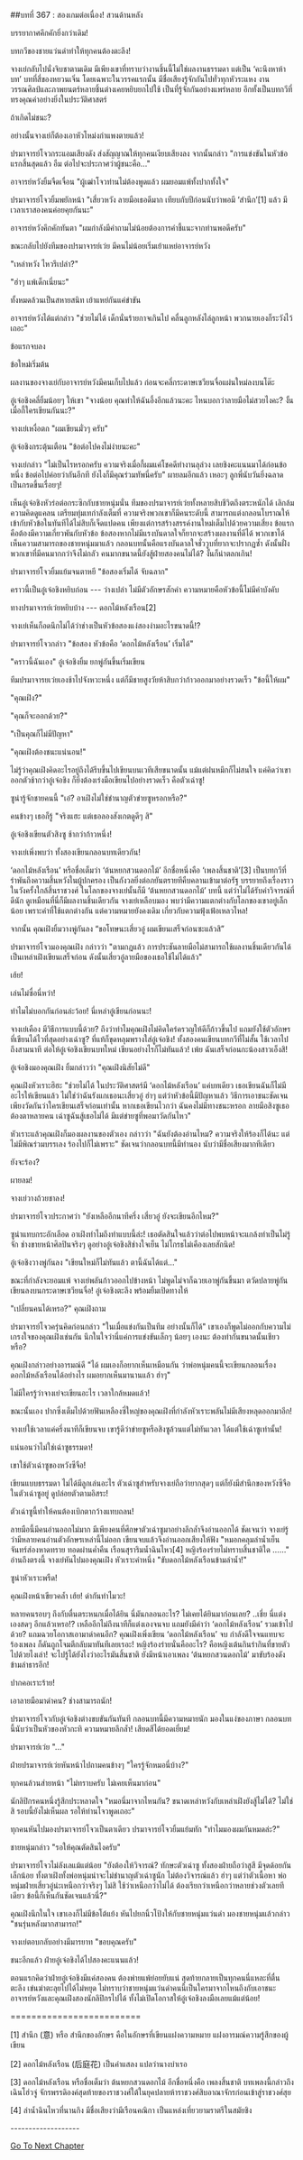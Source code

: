 ##บทที่ 367 : สองเกมต่อเนื่อง!
สวนด้านหลัง

บรรยากาศคึกคักยิ่งกว่าเดิม!

บทกวีของชายแว่นดำทำให้ทุกคนต้องตะลึง!

จางเย่กลับไปนั่งจิบชาตามเดิม มีเพียงเขาที่ทราบว่างานชิ้นนี้ไม่ใช่ผลงานธรรมดา แต่เป็น ‘คะนึงหาห้าบท’ บทที่สี่ของหยวนเจิ่น โดยเฉพาะในวรรคแรกนั้น มีชื่อเสียงรู้จักกันไปทั่วทุกหัวระแหง งานวรรณศิลป์และภาพยนตร์หลายชิ้นต่างเคยหยิบยกไปใช้ เป็นที่รู้จักกันอย่างแพร่หลาย อีกทั้งเป็นบทกวีที่ทรงคุณค่าอย่างยิ่งในประวัติศาสตร์

ถ้าเกิดไม่ชนะ?

อย่างนั้นจางเย่ก็ต้องเอาหัวโหม่งกำแพงตายแล้ว!

ปรมาจารย์โจวกระแอมเสียงดัง ส่งสัญญาณให้ทุกคนเงียบเสียงลง จากนั้นกล่าว "การแข่งขันในหัวข้อแรกสิ้นสุดแล้ว อืม ต่อไปจะประกาศว่าผู้ชนะคือ..."

อาจารย์หวังยิ้มจืดเจื่อน "ผู้เฒ่าโจวท่านไม่ต้องพูดแล้ว ผมยอมแพ้ทั้งปากทั้งใจ"

ปรมาจารย์โจวยิ้มพยักหน้า "เสี่ยวหวัง ลายมือเธอดีมาก เทียบกับปีก่อนนับว่าพอมี ‘สำนึก’[1] แล้ว มีเวลาเราสองคนค่อยคุยกันนะ"

อาจารย์หวังคึกคักทันตา "ผมกำลังมีคำถามไม่น้อยต้องการคำชี้แนะจากท่านพอดีครับ"

ขณะกลับไปยังทีมของปรมาจารย์เว่ย มีคนไม่น้อยเริ่มเย้าแหย่อาจารย์หวัง

"เหล่าหวัง ไหวรึเปล่า?"

"ฮ่าๆ แพ้เด็กเนี่ยนะ"

ทั้งหมดล้วนเป็นสหายสนิท เย้าแหย่กันแค่ขำขัน

อาจารย์หวังได้แต่กล่าว "ช่วยไม่ได้ เด็กนั่นร้ายกาจเกินไป คลื่นลูกหลังไล่ลูกหน้า พวกนายเองก็ระวังไว้เถอะ"

ข้อแรกจบลง

ข้อใหม่เริ่มต้น

ผลงานของจางเย่กับอาจารย์หวังมีคนเก็บไปแล้ว ก่อนจะคลี่กระดาษเซวียนจื่อแผ่นใหม่ลงบนโต๊ะ

อู๋เจ๋อชิงคลี่ยิ้มน้อยๆ ให้เขา "จางน้อย คุณทำให้ฉันอึ้งอีกแล้วนะคะ ไหนบอกว่าลายมือไม่สวยไงคะ? งั้นเมื่อกี้ใครเขียนกันนะ?"

จางเย่เหงื่อตก "ผมเขียนมั่วๆ ครับ"

อู๋เจ๋อชิงกระตุ้นเตือน "ข้อต่อไปคงไม่ง่ายนะคะ"

จางเย่กล่าว "ไม่เป็นไรหรอกครับ ความจริงเมื่อกี้ผมแค่โชคดีทำงานลุล่วง เลยชิงคะแนนมาได้ก่อนข้อหนึ่ง ข้อต่อไปค่อยว่ากันอีกที ยังไงก็มีคุณร่วมทัพนี่ครับ" ผายลมอีกแล้ว
เหอะๆ ลูกพี่นับวันยิ่งฉลาดเป็นกรดขึ้นเรื่อยๆ!

เห็นอู๋เจ๋อชิงหัวร่อต่อกระซิกกับชายหนุ่มนั่น ทีมของปรมาจารย์เว่ยทั้งหลายสิบชีวิตถึงตระหนักได้ เลิกล้มความคิดดูแคลน เตรียมทุ่มเทกำลังเต็มที่ ความจริงพวกเขาก็มีคนระดับนี้ สามารถแต่งกลอนโบราณให้เข้ากับหัวข้อในทันทีได้ไม่สิบก็เจ็ดแปดคน เพียงแต่การสร้างสรรค์งานใหม่เต็มไปด้วยความเสี่ยง ข้อแรกคือต้องมีความเกี่ยวพันกับหัวข้อ ข้อสองหากไม่มีแรงบันดาลใจก็ยากจะสร้างผลงานที่ดีได้ พวกเขาได้เห็นความสามารถของชายหนุ่มมาแล้ว กลอนบทนั้นคือแรงบันดาลใจชั่ววูบที่ยากจะปรากฏซ้ำ ดังนั้นฝั่งพวกเขาที่มีคนมากกว่าจึงไม่กลัว คนมากขนาดนี้ยังสู้ฝ่ายสองคนไม่ได้? งั้นก็น่าตลกเกิน!

ปรมาจารย์โจวยิ้มแย้มจนตาหยี "ข้อสองเริ่มได้ จับฉลาก"

คราวนี้เป็นอู๋เจ๋อชิงหยิบก่อน --- ว่างเปล่า ไม่มีตัวอักษรสักคำ ความหมายคือหัวข้อนี้ไม่มีคำบังคับ

ทางปรมาจารย์เว่ยหยิบบ้าง --- ดอกไม้หลังเรือน[2]

จางเย่เห็นก็อดนึกไม่ได้ว่าช่างเป็นหัวข้อสองแง่สองง่ามอะไรขนาดนี้!?

ปรมาจารย์โจวกล่าว "ข้อสอง หัวข้อคือ ‘ดอกไม้หลังเรือน’ เริ่มได้"

"คราวนี้ฉันเอง" อู๋เจ๋อชิงยิ้ม ยกพู่กันขึ้นเริ่มเขียน

ทีมปรมาจารยเว่ยเองช้าไปจังหวะหนึ่ง แต่ก็มีชายสูงวัยห้าสิบกว่าก้าวออกมาอย่างรวดเร็ว "ข้อนี้ให้ผม"

"คุณเฝิง?"

"คุณก็จะออกด้วย?"

"เป็นคุณก็ไม่มีปัญหา"

"คุณเฝิงต้องชนะแน่นอน!"

ไม่รู้ว่าคุณเฝิงคิดอะไรอยู่ถึงได้รีบขึ้นไปเขียนบนเวทีเสียขนาดนั้น แม้แต่ฝนหมึกก็ไม่สนใจ แค่คิดว่าเขาออกตัวช้ากว่าอู๋เจ๋อชิง ก็ยิ่งต้องเร่งมือเขียนไปอย่างรวดเร็ว คือตัวเฉ่าซู!

ซูน่ารู้จักชายคนนี้ "เอ๋? อาเฝิงไม่ใช่ชำนาญตัวข่ายซูหรอกหรือ?"

คนข้างๆ เธอก็รู้ "จริงแฮะ แต่เธอลองสังเกตดูดีๆ สิ"

อู๋เจ๋อชิงเขียนตัวสิงซู ช้ากว่าก้าวหนึ่ง!

จางเย่เพิ่งพบว่า ทั้งสองเขียนกลอนบทเดียวกัน!

‘ดอกไม้หลังเรือน’ หรือชื่อเต็มว่า ‘ต้นหยกสวนดอกไม้’ อีกชื่อหนึ่งคือ ‘เพลงสิ้นชาติ’[3] เป็นบทกวีที่รำพันถึงความสิ้นหวังในผู้ปกครอง เป็นกังวลยิ่งต่อภยันตรายทีคืบคลานเข้ามาต่อรัฐ บรรยายถึงเรื่องราวในวังครั้งใกล้สิ้นราชวงศ์ ในโลกของจางเย่นั้นก็มี ‘ต้นหยกสวนดอกไม้’ บทนี้ แต่ว่าไม่ได้รับคำวิจารณ์ที่ดีนัก ดูเหมือนที่นี่ก็มีผลงานชิ้นเดียวกัน จางเย่เหลือบมอง พบว่ามีความแตกต่างกับโลกของเขาอยู่เล็กน้อย เพราะคำที่ใช้แตกต่างกัน แต่ความหมายยังคงเดิม เกี่ยวกับความฟุ้งเฟ้อเหลวไหล!

จากนั้น คุณเฝิงยิ้มวางพู่กันลง “ขอโทษนะเสี่ยวอู๋ ผมเขียนเสร็จก่อนซะแล้วสิ”

ปรมาจารย์โจวมองคุณเฝิง กล่าวว่า "ตามกฎแล้ว การประชันลายมือไม่สามารถใช้ผลงานชิ้นเดียวกันได้ เป็นเหล่าเฝิงเขียนเสร็จก่อน ดังนั้นเสี่ยวอู๋ลายมือของเธอใช้ไม่ได้แล้ว"

เฮ้ย!

เล่นไม่ซื่อนี่หว่า!

ทำไมไม่บอกกันก่อนล่ะว้อย! นี่เหล่าอู๋เขียนก่อนนะ!

จางเย่เคือง มีวิธีการแบบนี้ด้วย? ถึงว่าทำไมคุณเฝิงไม่คิดใคร่ครวญให้ดีก็ก้าวขึ้นไป แถมยังใช้ตัวอักษรที่เขียนได้ไวที่สุดอย่างเฉ่าซู? ที่แท้ก็ขุดหลุมพรางใส่อู๋เจ๋อชิง! ทั้งสองคนเขียนบทกวีที่ไม่สั้น ใช้เวลาไปถึงสามนาที ต่อให้อู๋เจ๋อชิงเขียนบทใหม่ เขียนอย่างไรก็ไม่ทันแล้ว! เพ้ย ฉันเสร็จก่อนกะน้องสาวเอ็งสิ!

อู๋เจ๋อชิงมองคุณเฝิง ยิ้มกล่าวว่า "คุณเฝิงนิสัยไม่ดี"

คุณเฝิงหัวเราะฮิฮะ "ช่วยไม่ได้ ในประวัติศาสตร์มี ‘ดอกไม้หลังเรือน’ แค่บทเดียว เธอเขียนฉันก็ไม่มีอะไรให้เขียนแล้ว ไม่ใช่ว่าฉันรังแกเธอนะเสี่ยวอู๋ ฮ่าๆ แต่ว่าหัวข้อนี้มีปัญหาแล้ว วิธีการเอาชนะชัดเจน เพียงวัดกันว่าใครเขียนเสร็จก่อนเท่านั้น หากเธอเขียนไวกว่า ฉันคงไม่มีทางชนะหรอก ลายมือสิงซูเธอต้องตาหลายคน เฉ่าซูฉันสู้เธอไม่ได้ มีแต่ข่ายซูที่พอมาวัดกันไหว"

หัวเราะแล้วคุณเฝิงก็มองผลงานของตัวเอง กล่าวว่า "ฉันยังต้องอ่านไหม? ความจริงให้ร้องก็ได้นะ แต่ไม่มีพิณร่วมบรรเลง ร้องไปก็ไม่เพราะ" ชัดเจนว่ากลอนบทนี้มีทำนอง นับว่ามีชื่อเสียงมากทีเดียว

ยังจะร้อง?

ผายลม!

จางเย่วางถ้วยชาลง!

ปรมาจารย์โจวประกาศว่า "ยังเหลืออีกนาทีครึ่ง เสี่ยวอู๋ ยังจะเขียนอีกไหม?"

ซูน่าแทบกระอักเลือด อาเฝิงทำไมถึงทำแบบนี้ล่ะ! เธอตัดสินใจแล้วว่าต่อไปพบหน้าจะแกล้งทำเป็นไม่รู้จัก ช่างขายหน้าศิลปินจริงๆ ดูอย่างอู๋เจ๋อชิงสิช่างใจเย็น ไม่โกรธไม่เคืองเลยสักนิด!

อู๋เจ๋อชิงวางพู่กันลง "เขียนใหม่ก็ไม่ทันแล้ว ตานี้ฉันได้แต่..."

ขณะที่กำลังจะยอมแพ้ จางเย่พลันก้าวออกไปข้างหน้า ไม่พูดไม่จาก็ฉวยเอาพู่กันขึ้นมา ตวัดปลายพู่กันเขียนลงบนกระดาษเซวียนจื่อ!
อู๋เจ๋อชิงตะลึง พร้อมยิ้มเปิดทางให้

"เปลี่ยนคนได้เหรอ?" คุณเฝิงถาม

ปรมาจารย์โจวครุ่นคิดก่อนกล่าว "ในเมื่อแข่งกันเป็นทีม อย่างนั้นก็ได้" เขาเองก็พูดไม่ออกกับความไม่เกรงใจของคุณเฝิงเช่นกัน นึกในใจว่านี่แค่การแข่งขันเล็กๆ น้อยๆ เองนะ ต้องทำกันขนาดนั้นเชียวหรือ?

คุณเฝิงกล่าวอย่างอารมณ์ดี "ได้ ผมเองก็อยากเห็นเหมือนกัน ว่าพ่อหนุ่มคนนี้จะเขียนกลอนเรื่องดอกไม้หลังเรือนได้อย่างไร ผมอยากเห็นมานานแล้ว ฮ่าๆ"

ไม่มีใครรู้ว่าจางเย่จะเขียนอะไร เวลาใกล้หมดแล้ว!

ขณะนั้นเอง ปากซึ่งเต็มไปด้วยฟันเหลืองซี่ใหญ่ของคุณเฝิงที่กำลังหัวเราะพลันไม่มีเสียงหลุดออกมาอีก!

จางเย่ใช้เวลาแค่ครึ่งนาทีก็เขียนจบ เขารู้ดีว่าข่ายซูหรือสิงซูล้วนแต่ไม่ทันเวลา ได้แต่ใช้เฉ่าซูเท่านั้น!

แน่นอนว่าไม่ใช่เฉ่าซูธรรมดา!

เขาใช้ตัวเฉ่าซูของหวังซีจือ!

เขียนแบบธรรมดา ไม่ได้มีลูกเล่นอะไร ตัวเฉ่าซูสำหรับจางเย่ถือว่ายากสุดๆ แต่ก็ยังมีสำนึกของหวังซีจือในตัวเฉ่าซูอยู่ ดูปล่อยตัวตามอิสระ!

ตัวเฉ่าซูนี้ทำให้คนต้องเบิกตากว้างแทบถลน!

ลายมือนี้มีคนอ่านออกไม่มาก มีเพียงคนที่ศึกษาตัวเฉ่าซูมาอย่างลึกล้ำจึงอ่านออกได้
ชัดเจนว่า จางเย่รู้ว่ามีหลายคนอ่านตัวอักษรเหล่านี้ไม่ออก เขียนจบแล้วจึงอ่านออกเสียงให้ฟัง "หมอกคลุมลำน้ำเย็น จันทร์ส่องหาดทราย ทอดผ่านค่ำคืน เรือนสุราริมน้ำฉินไหว[4] หญิงร้องร่ายไม่ทราบสิ้นชาติใด ……" อ่านถึงตรงนี้ จางเย่หันไปมองคุณเฝิง หัวเราะคำหนึ่ง "ขับดอกไม้หลังเรือนข้ามลำน้ำ!"

ซูน่าหัวเราะพรืด!

คุณเฝิงหน้าเขียวคล้ำ เฮ้ย! ด่ากันทำไมวะ!

หลายคนรอบๆ ถึงกับตื่นตระหนกเมื่อได้ยิน นี่มันกลอนอะไร? ไม่เคยได้ยินมาก่อนเลย? ..เชี่ย นี่แต่งเองสดๆ อีกแล้วเหรอ!? เหลืออีกไม่ถึงนาทีก็แต่งเองจนจบ แถมยังมีคำว่า ‘ดอกไม้หลังเรือน’ รวมเข้าไปด้วย? แถมฉวยโอกาสเอามาด่าคนอีก? คุณเฝิงเพิ่งเขียน ‘ดอกไม้หลังเรือน’ จบ กำลังดีใจจนแทบจะร้องเพลง ก็ดันถูกโจมตีกลับมาทันทีเลยเรอะ! หญิงร้องร่ายนั่นคืออะไร? คือหญิงเต้นกินรำกินที่ขายตัวไปด้วยไงเล่า! จะไปรู้ได้ยังไงว่าอะไรมันสิ้นชาติ ยังมีหน้าเอาเพลง ‘ต้นหยกสวนดอกไม้’ มาขับร้องดังข้ามลำธารอีก!

ปากคอเราะร้าย!

เอาลายมือมาด่าคน? ช่างสามารถนัก!

ปรมาจารย์โจวกับอู๋เจ๋อชิงต่างขบขันกันทันที กลอนบทนี้มีความหมายนัก มองในแง่ของภาษา กลอนบทนี้นับว่าเป็นหัวของหัวกะทิ ความหมายลึกล้ำ! เสียดสีได้ยอดเยี่ยม!

ปรมาจารย์เว่ย "..."

ฝ่ายปรมาจารย์เว่ยหันหน้าไปถามคนข้างๆ "ใครรู้จักหมอนี่บ้าง?"

ทุกคนล้วนส่ายหน้า "ไม่ทราบครับ ไม่เคยเห็นมาก่อน"

นักลิปิกรคนหนึ่งรู้สึกประหลาดใจ "หมอนี่มาจากไหนกัน? ขนาดเหล่าหวังกับเหล่าเฝิงยังสู้ไม่ได้? ไม่ใช่สิ รอบนี้ยังไม่เห็นผล รอให้ท่านโจวพูดเถอะ"

ทุกคนหันไปมองปรมาจารย์โจวเป็นตาเดียว
ปรมาจารย์โจวยิ้มแย้มทัก "ทำไมมองผมกันหมดล่ะ?"

ชายหนุ่มกล่าว "รอให้คุณตัดสินไงครับ"

ปรมาจารย์โจวไม่ลังเลแม้แต่น้อย "ยังต้องให้วิจารณ์? ทักษะตัวเฉ่าซู ทั้งสองฝ่ายถือว่าสูสี มีจุดด้อยกันเล็กน้อย ทั้งตาเฝิงทั้งพ่อหนุ่มน่าจะไม่ชำนาญตัวเฉ่าซูนัก ไม่ต้องวิจารณ์แล้ว ฮ่าๆ แต่ว่าตัวเนื้อหา พ่อหนุ่มฝ่ายเสี่ยวอู๋น่ะเหนือกว่าจริงๆ ไม่สิ ใช้ว่าเหนือกว่าไม่ได้ ต้องเรียกว่าเหนือกว่าหลายช่วงตัวเลยทีเดียว ข้อนี้ก็เห็นกันชัดเจนแล้วนี่?"

คุณเฝิงนึกในใจ เขาเองก็ไม่มีข้อโต้แย้ง หันไปยกนิ้วโป้งให้กับชายหนุ่มแว่นดำ มองชายหนุ่มแล้วกล่าว "ชนรุ่นหลังมากสามารถ!"

จางเย่ตอบกลับอย่างมีมารยาท "ขอบคุณครับ"

ชนะอีกแล้ว ฝ่ายอู๋เจ๋อชิงได้ไปสองคะแนนแล้ว!

ตอนแรกคิดว่าฝ่ายอู๋เจ๋อชิงมีแค่สองคน ต้องพ่ายแพ้ย่อยยับแน่ สุดท้ายกลายเป็นทุกคนนี่แหละที่ตื่นตะลึง เข่นฆ่าตะลุยไปได้ไม่หยุด ไม่ทราบว่าชายหนุ่มแว่นดำคนนี้เป็นใครมาจากไหนถึงกับเอาชนะอาจารย์หวังและคุณเฝิงสองนักลิปิกรไปได้ ทั้งไม่เปิดโอกาสให้อู๋เจ๋อชิงลงมือเลยแม้แต่น้อย!

=========================

[1] สำนึก (意) หรือ สำนึกของอักษร คือในอักษรที่เขียนแฝงความหมาย แฝงอารมณ์ความรู้สึกของผู้เขียน

[2] ดอกไม้หลังเรือน (后庭花) เป็นคำแสลง แปลว่านางบำเรอ

[3] ดอกไม้หลังเรือน หรือชื่อเต็มว่า ต้นหยกสวนดอกไม้ อีกชื่อหนึ่งคือ เพลงสิ้นชาติ บทเพลงนี้กล่าวถึงเฉินโฮ่วจู่ จักรพรรดิองค์สุดท้ายของราชวงศ์ใต้ในยุคปลายห้าราชวงศ์สิบอาณาจักรก่อนเข้าสู่ราชวงศ์สุย

[4] ลำน้ำฉินไหวที่นานกิง มีชื่อเสียงว่ามีเรือนคณิกา เป็นแหล่งเที่ยวยามราตรีในสมัยชิง

*-*-*-*-*-*-*-*-*-*-*-*-*-*-*-*-*-*-*-*


[Go To Next Chapter]( ./68.md)